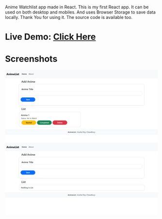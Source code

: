 Anime Watchlist app made in React. This is my first React app. It can be used on both desktop and mobiles. And uses Browser Storage to save data locally.
Thank You for using it. The source code is available too.

# Live Demo: [Click Here](https://watchlistkushal.netlify.app/)

# Screenshots
![Visual Look of the project.](screenshots/Home.jpeg)
![Visual Look of the project when No Titles are added.](screenshots/Home_NoList.jpeg)
